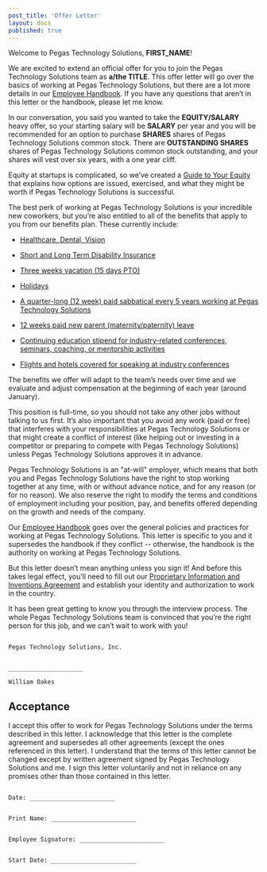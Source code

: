 ```yaml
---
post_title: 'Offer Letter'
layout: docs
published: true
---
```

Welcome to Pegas Technology Solutions, **FIRST_NAME**!

We are excited to extend an official offer for you to join the Pegas Technology Solutions team as **a/the TITLE**. This offer letter will go over the basics of working at Pegas Technology Solutions, but there are a lot more details in our [Employee Handbook](https://github.com/pegastechs/pegas-handbook). If you have any questions that aren’t in this letter or the handbook, please let me know.

In our conversation, you said you wanted to take the **EQUITY/SALARY** heavy offer, so your starting salary will be **SALARY** per year and you will be recommended for an option to purchase **SHARES** shares of Pegas Technology Solutions common stock. There are **OUTSTANDING SHARES** shares of Pegas Technology Solutions common stock outstanding, and your shares will vest over six years, with a one year cliff.

Equity at startups is complicated, so we’ve created a [Guide to Your Equity](https://github.com/pegastechs/pegas-handbook/blob/master/Hiring%20Documents/Guide%20to%20Your%20Equity.md) that explains how options are issued, exercised, and what they might be worth if Pegas Technology Solutions is successful.

The best perk of working at Pegas Technology Solutions is your incredible new coworkers, but you’re also entitled to all of the benefits that apply to you from our benefits plan. These currently include:

* [Healthcare, Dental, Vision](https://github.com/pegastechs/pegas-handbook/blob/master/Benefits%20and%20Perks/Healthcare%20and%20Disability%20Insurance.md)

* [Short and Long Term Disability Insurance](https://github.com/pegastechs/pegas-handbook/blob/master/Benefits%20and%20Perks/Healthcare%20and%20Disability%20Insurance.md)

* [Three weeks vacation (15 days PTO)](https://github.com/pegastechs/pegas-handbook/blob/master/Benefits%20and%20Perks/Vacation%20and%20Sick%20Leave.md)

* [Holidays](https://github.com/pegastechs/pegas-handbook/blob/master/Benefits%20and%20Perks/Holiday%20List.md)

* [A quarter-long (12 week) paid sabbatical every 5 years working at Pegas Technology Solutions](https://github.com/pegastechs/pegas-handbook/blob/master/Benefits%20and%20Perks/Sabbatical.md)

* [12 weeks paid new parent (maternity/paternity) leave](https://github.com/pegastechs/pegas-handbook/blob/master/Benefits%20and%20Perks/New%20Parent%20Leave.md)

* [Continuing education stipend for industry-related conferences, seminars, coaching, or mentorship activities](https://github.com/pegastechs/pegas-handbook/blob/master/Benefits%20and%20Perks/Continuing%20Education.md)

* [Flights and hotels covered for speaking at industry conferences](https://github.com/pegastechs/pegas-handbook/blob/master/Benefits%20and%20Perks/Continuing%20Education.md)

The benefits we offer will adapt to the team’s needs over time and we evaluate and adjust compensation at the beginning of each year (around January).

This position is full-time, so you should not take any other jobs without talking to us first. It’s also important that you avoid any work (paid or free) that interferes with your responsibilities at Pegas Technology Solutions or that might create a conflict of interest (like helping out or investing in a competitor or preparing to compete with Pegas Technology Solutions) unless Pegas Technology Solutions approves it in advance.

Pegas Technology Solutions is an "at-will" employer, which means that both you and Pegas Technology Solutions have the right to stop working together at any time, with or without advance notice, and for any reason (or for no reason). We also reserve the right to modify the terms and conditions of employment including your position, pay, and benefits offered depending on the growth and needs of the company.

Our [Employee Handbook](https://github.com/pegastechs/pegas-handbook) goes over the general policies and practices for working at Pegas Technology Solutions. This letter is specific to you and it supersedes the handbook if they conflict -- otherwise, the handbook is the authority on working at Pegas Technology Solutions.

But this letter doesn’t mean anything unless you sign it! And before this takes legal effect, you’ll need to fill out our [Proprietary Information and Inventions Agreement](https://github.com/pegastechs/pegas-handbook/blob/master/Hiring%20Documents/Employee%20Proprietary%20Information%20and%20Inventions%20Assignment%20Agreement%20(NDA).doc.md) and establish your identity and authorization to work in the country.

It has been great getting to know you through the interview process. The whole Pegas Technology Solutions team is convinced that you’re the right person for this job, and we can’t wait to work with you!
```

Pegas Technology Solutions, Inc.


_____________________

William Oakes
```

## Acceptance

I accept this offer to work for Pegas Technology Solutions under the terms described in this letter. I acknowledge that this letter is the complete agreement and supersedes all other agreements (except the ones referenced in this letter). I understand that the terms of this letter cannot be changed except by written agreement signed by Pegas Technology Solutions and me. I sign this letter voluntarily and not in reliance on any promises other than those contained in this letter.

```

Date: ________________________


Print Name: ________________________


Employee Signature: ________________________


Start Date: ________________________

```
